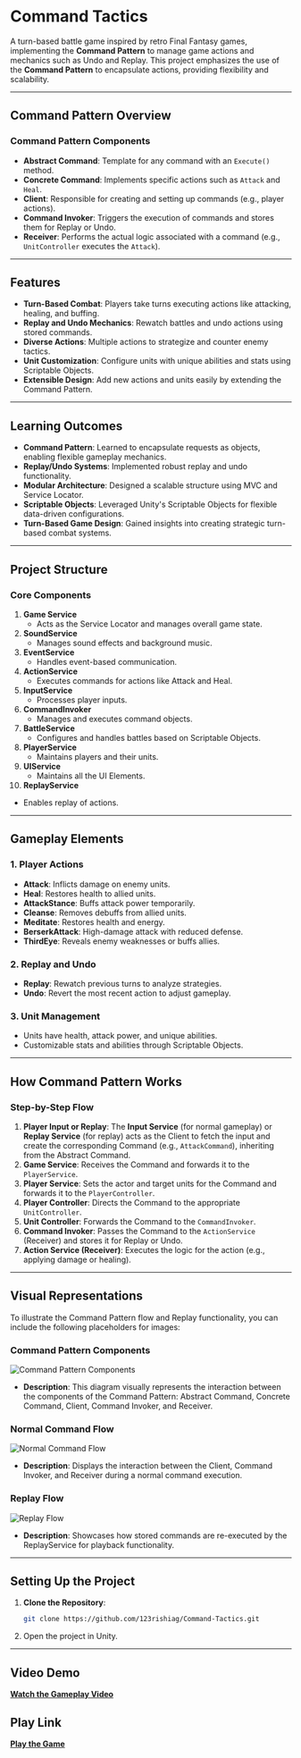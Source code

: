 # Command Tactics

A turn-based battle game inspired by retro Final Fantasy games, implementing the **Command Pattern** to manage game actions and mechanics such as Undo and Replay. This project emphasizes the use of the **Command Pattern** to encapsulate actions, providing flexibility and scalability.

---

## **Command Pattern Overview**

### **Command Pattern Components**

- **Abstract Command**: Template for any command with an `Execute()` method.
- **Concrete Command**: Implements specific actions such as `Attack` and `Heal`.
- **Client**: Responsible for creating and setting up commands (e.g., player actions).
- **Command Invoker**: Triggers the execution of commands and stores them for Replay or Undo.
- **Receiver**: Performs the actual logic associated with a command (e.g., `UnitController` executes the `Attack`).

---

## **Features**

- **Turn-Based Combat**: Players take turns executing actions like attacking, healing, and buffing.
- **Replay and Undo Mechanics**: Rewatch battles and undo actions using stored commands.
- **Diverse Actions**: Multiple actions to strategize and counter enemy tactics.
- **Unit Customization**: Configure units with unique abilities and stats using Scriptable Objects.
- **Extensible Design**: Add new actions and units easily by extending the Command Pattern.

---

## **Learning Outcomes**

- **Command Pattern**: Learned to encapsulate requests as objects, enabling flexible gameplay mechanics.
- **Replay/Undo Systems**: Implemented robust replay and undo functionality.
- **Modular Architecture**: Designed a scalable structure using MVC and Service Locator.
- **Scriptable Objects**: Leveraged Unity's Scriptable Objects for flexible data-driven configurations.
- **Turn-Based Game Design**: Gained insights into creating strategic turn-based combat systems.

---

## **Project Structure**

### **Core Components**

1. **Game Service**
   - Acts as the Service Locator and manages overall game state.
2. **SoundService**
   - Manages sound effects and background music.
3. **EventService**
   - Handles event-based communication.
4. **ActionService**
   - Executes commands for actions like Attack and Heal.
5. **InputService**
   - Processes player inputs.
6. **CommandInvoker**
   - Manages and executes command objects.
7. **BattleService**
   - Configures and handles battles based on Scriptable Objects.
8. **PlayerService** 
   - Maintains players and their units.
9. **UIService**
   - Maintains all the UI Elements.
10. **ReplayService**
   - Enables replay of actions.

---

## **Gameplay Elements**

### **1. Player Actions**

- **Attack**: Inflicts damage on enemy units.
- **Heal**: Restores health to allied units.
- **AttackStance**: Buffs attack power temporarily.
- **Cleanse**: Removes debuffs from allied units.
- **Meditate**: Restores health and energy.
- **BerserkAttack**: High-damage attack with reduced defense.
- **ThirdEye**: Reveals enemy weaknesses or buffs allies.

### **2. Replay and Undo**

- **Replay**: Rewatch previous turns to analyze strategies.
- **Undo**: Revert the most recent action to adjust gameplay.

### **3. Unit Management**

- Units have health, attack power, and unique abilities.
- Customizable stats and abilities through Scriptable Objects.

---

## **How Command Pattern Works**

### **Step-by-Step Flow**

1. **Player Input or Replay**: The **Input Service** (for normal gameplay) or **Replay Service** (for replay) acts as the Client to fetch the input and create the corresponding Command (e.g., `AttackCommand`), inheriting from the Abstract Command.
2. **Game Service**: Receives the Command and forwards it to the `PlayerService`.
3. **Player Service**: Sets the actor and target units for the Command and forwards it to the `PlayerController`.
4. **Player Controller**: Directs the Command to the appropriate `UnitController`.
5. **Unit Controller**: Forwards the Command to the `CommandInvoker`.
6. **Command Invoker**: Passes the Command to the `ActionService` (Receiver) and stores it for Replay or Undo.
7. **Action Service (Receiver)**: Executes the logic for the action (e.g., applying damage or healing).

---

## **Visual Representations**

To illustrate the Command Pattern flow and Replay functionality, you can include the following placeholders for images:

### **Command Pattern Components**
![Command Pattern Components](Documents/command-pattern-components.png)

- **Description**: This diagram visually represents the interaction between the components of the Command Pattern: Abstract Command, Concrete Command, Client, Command Invoker, and Receiver.

### **Normal Command Flow**
![Normal Command Flow](Documents/normal-command-flow.png)

- **Description**: Displays the interaction between the Client, Command Invoker, and Receiver during a normal command execution.

### **Replay Flow**
![Replay Flow](Documents/replay-command-flow.png)

- **Description**: Showcases how stored commands are re-executed by the ReplayService for playback functionality.

---

## __Setting Up the Project__

1. **Clone the Repository**:
   ```bash
   git clone https://github.com/123rishiag/Command-Tactics.git
   ```
2. Open the project in Unity.

---

## __Video Demo__

[__Watch the Gameplay Video__](https://www.loom.com/share/4ae2f3a5bc8344d884080864a6cb4460?sid=1d1f7868-aa67-449a-8e44-081c2b74169a)

## __Play Link__

[__Play the Game__]()

